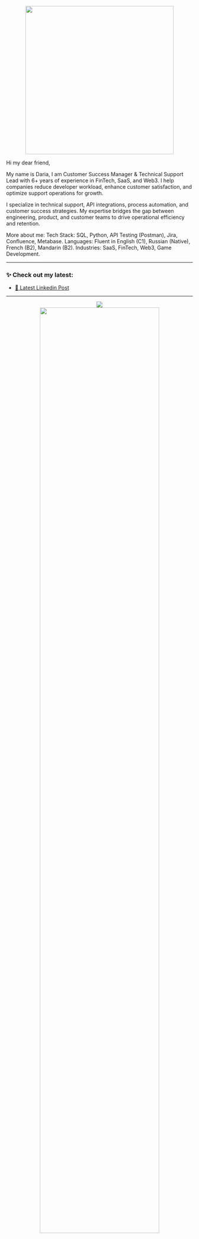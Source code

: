 <p align="center">
  <img src="https://media2.giphy.com/media/v1.Y2lkPTc5MGI3NjExNHd6dmw1djN2cWY5eDNiZGdleDc2eWZpcGhjMmVuamxhc2RldTZ0YiZlcD12MV9pbnRlcm5hbF9naWZfYnlfaWQmY3Q9Zw/cYZkY9HeKgofpQnOUl/giphy.gif" width="400">
</p>
Hi my dear friend,

My name is Daria, I am Customer Success Manager & Technical Support Lead with 6+ years of experience in FinTech, SaaS, and Web3. I help companies reduce developer workload, enhance customer satisfaction, and optimize support operations for growth.

I specialize in technical support, API integrations, process automation, and customer success strategies. My expertise bridges the gap between engineering, product, and customer teams to drive operational efficiency and retention.

More about me:
Tech Stack: SQL, Python, API Testing (Postman), Jira, Confluence, Metabase.
Languages: Fluent in English (C1), Russian (Native), French (B2), Mandarin (B2).
Industries: SaaS, FinTech, Web3, Game Development.

---

### ✨ Check out my latest:

- [📝 Latest Linkedin Post](https://www.linkedin.com/posts/daria-tuzova_sql-cheatsheet-2025-activity-7324007739595112449-u4o_?utm_source=share&utm_medium=member_desktop&rcm=ACoAABzc5x4BDq45CR2-_xZxQ7rF6rjJ9a3ykjE)

---

<p align="center">
  <img src="https://your-image-link/hit-counter.gif" />
  <br/>
  <img src="https://your-image-link/flame-bar.gif" width="80%" />
</p>
